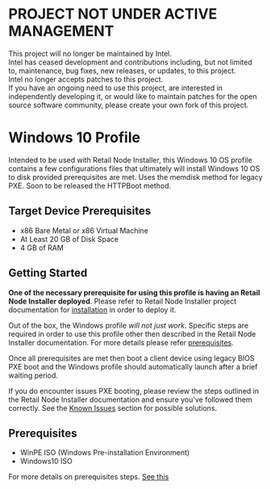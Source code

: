# PROJECT NOT UNDER ACTIVE MANAGEMENT #  
This project will no longer be maintained by Intel.  
Intel has ceased development and contributions including, but not limited to, maintenance, bug fixes, new releases, or updates, to this project.  
Intel no longer accepts patches to this project.  
 If you have an ongoing need to use this project, are interested in independently developing it, or would like to maintain patches for the open source software community, please create your own fork of this project.  
  
# Windows 10 Profile

Intended to be used with Retail Node Installer, this Windows 10 OS profile contains a few configurations files that ultimately will install Windows 10 OS to disk provided prerequisites are met.  Uses the memdisk method for legacy PXE.  Soon to be released the HTTPBoot method.

## Target Device Prerequisites

* x86 Bare Metal or x86 Virtual Machine
* At Least 20 GB of Disk Space
* 4 GB of RAM

## Getting Started

**One of the necessary prerequisite for using this profile is having an Retail Node Installer deployed**. Please refer to Retail Node Installer project documentation for [installation](https://github.com/intel/retail-node-installer) in order to deploy it.

Out of the box, the Windows profile _will not just work_. Specific steps are required in order to use this profile other then described in the Retail Node Installer documentation. For more details please refer [prerequisites](#prerequisites).

Once all prerequisites are met then boot a client device using legacy BIOS PXE boot and the Windows profile should automatically launch after a brief waiting period. 

If you do encounter issues PXE booting, please review the steps outlined in the Retail Node Installer documentation and ensure you've followed them correctly. See the [Known Issues](https://github.com/intel/retail-node-installer) section for possible solutions.

## Prerequisites

  * WinPE ISO (Windows Pre-installation Environment)
  * Windows10 ISO

For more details on prerequisites steps. [See this](docs/01_Prerequisites.md)

